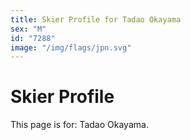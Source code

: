 ```yaml
---
title: Skier Profile for Tadao Okayama
sex: "M"
id: "7288"
image: "/img/flags/jpn.svg" 
---
```


# Skier Profile

This page is for: Tadao Okayama.
    